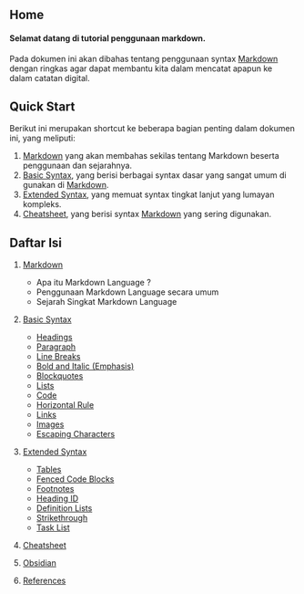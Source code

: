 ## Home 

#### Selamat datang di tutorial penggunaan markdown. 

Pada dokumen ini akan dibahas tentang penggunaan syntax [Markdown](./Markdown-An-Overview.md) dengan ringkas agar dapat membantu kita dalam mencatat apapun ke dalam catatan digital.


## Quick Start

Berikut ini merupakan shortcut ke beberapa bagian penting dalam dokumen ini, yang meliputi: 
1.  [Markdown](./Markdown-An-Overview.md) yang akan membahas sekilas tentang Markdown beserta penggunaan dan sejarahnya.    
2.  [Basic Syntax](./2-Basic%20Syntax/Basic%20Syntax.md), yang berisi berbagai syntax dasar yang sangat umum di gunakan di [Markdown](./Markdown-An-Overview.md).    
3. [Extended Syntax](./3-Extended%20Syntax/ExtendedSyntax.md), yang memuat syntax tingkat lanjut yang lumayan kompleks.     
4. [Cheatsheet](./4-Cheatsheet/Cheatsheet.md), yang berisi syntax [Markdown](./Markdown-An-Overview.md) yang sering digunakan.         

## Daftar Isi
1. [Markdown](./Markdown-An-Overview.md)    
	- Apa itu Markdown Language ?     
	- Penggunaan Markdown Language secara umum     
	- Sejarah Singkat Markdown Language     

2. [Basic Syntax](./2-Basic%20Syntax/Basic%20Syntax.md)      
	- [Headings](./2-Basic%20Syntax/Headings.md)       
	- [Paragraph](./2-Basic%20Syntax/Paragraph.md)         
	- [Line Breaks](./2-Basic%20Syntax/LineBreaks.md)     
	- [Bold and Italic (Emphasis)](./2-Basic%20Syntax/Emphasis.md)     
	- [Blockquotes](./2-Basic%20Syntax/Blockquotes.md)      
	- [Lists](./2-Basic%20Syntax/Lists.md)
	- [Code](./2-Basic%20Syntax/Code.md)
	-	[Horizontal Rule](./2-Basic%20Syntax/HorizontalRule.md)       
	- [Links](./2-Basic%20Syntax/Links.md)     
	- [Images](./2-Basic%20Syntax/Images.md)    
	- [Escaping Characters](./2-Basic%20Syntax/EscapingCharacters.md)

3. [Extended Syntax](./3-Extended%20Syntax/ExtendedSyntax.md)      
	- [Tables](./3-Extended%20Syntax/Tables.md)       
	- [Fenced Code Blocks](./3-Extended%20Syntax/FencedCode.md)         
	- [Footnotes](./3-Extended%20Syntax/Footnotes.md)     
	- [Heading ID](./3-Extended%20Syntax/HeadingID.md)
	- [Definition Lists](./3-Extended%20Syntax/DefinitionLists.md)
	- [Strikethrough](./3-Extended%20Syntax/Strikethrough.md)
	- [Task List](./3-Extended%20Syntax/TaskLists.md)	     
	
4. [Cheatsheet](./4-Cheatsheet/Cheatsheet.md)
5. [Obsidian](./Obsidian.md)
6.  [References](./References.md)
